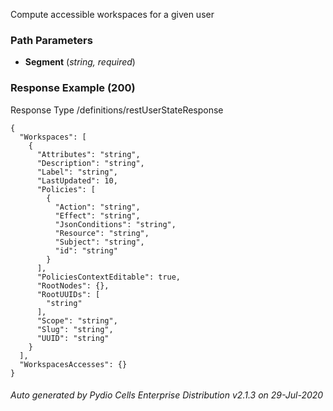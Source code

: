 






 
Compute accessible workspaces for a given user  


### Path Parameters

 - **Segment** (_string, required_) 




### Response Example (200)
Response Type /definitions/restUserStateResponse

```
{
  "Workspaces": [
    {
      "Attributes": "string",
      "Description": "string",
      "Label": "string",
      "LastUpdated": 10,
      "Policies": [
        {
          "Action": "string",
          "Effect": "string",
          "JsonConditions": "string",
          "Resource": "string",
          "Subject": "string",
          "id": "string"
        }
      ],
      "PoliciesContextEditable": true,
      "RootNodes": {},
      "RootUUIDs": [
        "string"
      ],
      "Scope": "string",
      "Slug": "string",
      "UUID": "string"
    }
  ],
  "WorkspacesAccesses": {}
}
```




###### Auto generated by Pydio Cells Enterprise Distribution v2.1.3 on 29-Jul-2020
